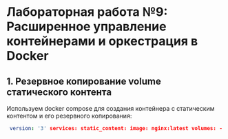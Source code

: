 # Лабораторная работа №9: Расширенное управление контейнерами и оркестрация в Docker

## 1. Резервное копирование volume статического контента

Используем docker compose для создания контейнера с статическим контентом и его резервного копирования:

```yaml
 version: '3' services: static_content: image: nginx:latest volumes: - ./static_content:/usr/share/nginx/html ports: - "8080:80"
```
